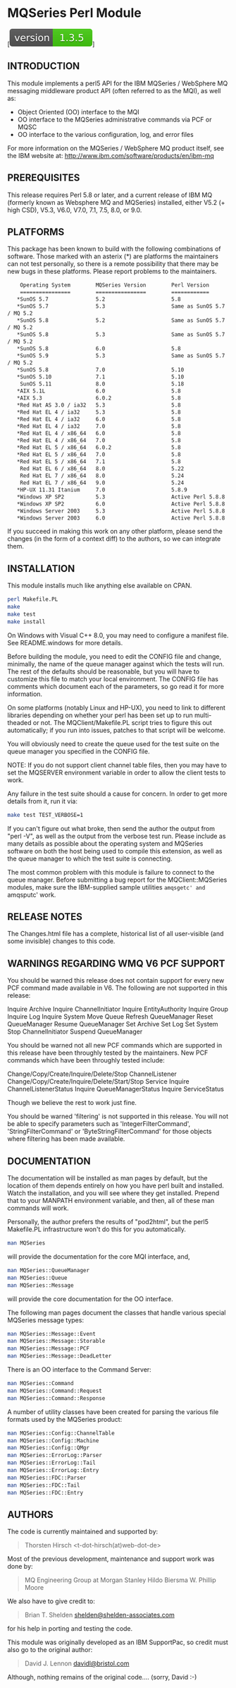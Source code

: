 # MQSeries Perl Module
[![GitHub version](https://github.com/thorstenhirsch/MQSeries/blob/master/version.svg)]

## INTRODUCTION
This module implements a perl5 API for the IBM MQSeries / WebSphere MQ
messaging middleware product API (often referred to as the MQI), as well
as:

* Object Oriented (OO) interface to the MQI
* OO interface to the MQSeries administrative commands via PCF or MQSC
* OO interface to the various configuration, log, and error files

For more information on the MQSeries / WebSphere MQ product itself, see
the IBM website at: http://www.ibm.com/software/products/en/ibm-mq

## PREREQUISITES
This release requires Perl 5.8 or later, and a current release of IBM MQ
(formerly known as Websphere MQ and MQSeries) installed, either V5.2
(+ high CSD), V5.3, V6.0, V7.0, 7.1, 7.5, 8.0, or 9.0.

## PLATFORMS
This package has been known to build with the following combinations of
software. Those marked with an asterix (\*) are platforms the maintainers
can not test personally, so there is a remote possibility that there may
be new bugs in these platforms. Please report problems to the
maintainers.

```
    Operating System        MQSeries Version        Perl Version
    ================        ================        ============
   *SunOS 5.7               5.2                     5.8
   *SunOS 5.7               5.3                     Same as SunOS 5.7 / MQ 5.2
   *SunOS 5.8               5.2                     Same as SunOS 5.7 / MQ 5.2
   *SunOS 5.8               5.3                     Same as SunOS 5.7 / MQ 5.2
   *SunOS 5.8               6.0                     5.8
   *SunOS 5.9               5.3                     Same as SunOS 5.7 / MQ 5.2
   *SunOS 5.8               7.0                     5.10
   *SunOS 5.10              7.1                     5.10
    SunOS 5.11              8.0                     5.18
   *AIX 5.1L                6.0                     5.8
   *AIX 5.3                 6.0.2                   5.8
   *Red Hat AS 3.0 / ia32   5.3                     5.8
   *Red Hat EL 4 / ia32     5.3                     5.8
   *Red Hat EL 4 / ia32     6.0                     5.8
   *Red Hat EL 4 / ia32     7.0                     5.8
   *Red Hat EL 4 / x86_64   6.0                     5.8
   *Red Hat EL 4 / x86_64   7.0                     5.8
   *Red Hat EL 5 / x86_64   6.0.2                   5.8
   *Red Hat EL 5 / x86_64   7.0                     5.8
   *Red Hat EL 5 / x86_64   7.1                     5.8
    Red Hat EL 6 / x86_64   8.0                     5.22
    Red Hat EL 7 / x86_64   8.0                     5.24
    Red Hat EL 7 / x86_64   9.0                     5.24
   *HP-UX 11.31 Itanium     7.0                     5.8.9
   *Windows XP SP2          5.3                     Active Perl 5.8.8
   *Windows XP SP2          6.0                     Active Perl 5.8.8
   *Windows Server 2003     5.3                     Active Perl 5.8.8
   *Windows Server 2003     6.0                     Active Perl 5.8.8
```

If you succeed in making this work on any other platform, please send
the changes (in the form of a context diff) to the authors, so we can
integrate them.

## INSTALLATION
This module installs much like anything else available on CPAN.

```bash
perl Makefile.PL
make
make test
make install
```

On Windows with Visual C++ 8.0, you may need to configure a manifest
file. See README.windows for more details.

Before building the module, you need to edit the CONFIG file and change,
minimally, the name of the queue manager against which the tests will
run. The rest of the defaults should be reasonable, but you will have to
customize this file to match your local environment. The CONFIG file has
comments which document each of the parameters, so go read it for more
information.

On some platforms (notably Linux and HP-UX), you need to link to
different libraries depending on whether your perl has been set up to
run multi-theaded or not. The MQClient/Makefile.PL script tries to
figure this out automatically; if you run into issues, patches to that
script will be welcome.

You will obviously need to create the queue used for the test suite on
the queue manager you specified in the CONFIG file.

NOTE: If you do not support client channel table files, then you may
have to set the MQSERVER environment variable in order to allow the
client tests to work.

Any failure in the test suite should a cause for concern. In order to
get more details from it, run it via:

```bash
make test TEST_VERBOSE=1
```

If you can't figure out what broke, then send the author the output from
"perl -V", as well as the output from the verbose test run. Please
include as many details as possible about the operating system and
MQSeries software on both the host being used to compile this extension,
as well as the queue manager to which the test suite is connecting.

The most common problem with this module is failure to connect to the
queue manager. Before submitting a bug report for the MQClient::MQSeries
modules, make sure the IBM-supplied sample utilities `amqsgetc' and
`amqsputc' work.

## RELEASE NOTES
The Changes.html file has a complete, historical list of all
user-visible (and some invisible) changes to this code.

## WARNINGS REGARDING WMQ V6 PCF SUPPORT
You should be warned this release does not contain support for every new
PCF command made available in V6. The following are not supported in
this release:

Inquire Archive Inquire ChannelInitiator Inquire EntityAuthority Inquire
Group Inquire Log Inquire System Move Queue Refresh QueueManager Reset
QueueManager Resume QueueManager Set Archive Set Log Set System Stop
ChannelInitiator Suspend QueueManager

You should be warned not all new PCF commands which are supported in
this release have been throughly tested by the maintainers. New PCF
commands which have been throughly tested include:

Change/Copy/Create/Inquire/Delete/Stop ChannelListener
Change/Copy/Create/Inquire/Delete/Start/Stop Service Inquire
ChannelListenerStatus Inquire QueueManagerStatus Inquire ServiceStatus

Though we believe the rest to work just fine.

You should be warned 'filtering' is not supported in this release. You
will not be able to specify parameters such as 'IntegerFilterCommand',
'StringFilterCommand' or 'ByteStringFilterCommand' for those objects
where filtering has been made available.

## DOCUMENTATION
The documentation will be installed as man pages by default, but the
location of them depends entirely on how you have perl built and
installed. Watch the installation, and you will see where they get
installed. Prepend that to your MANPATH environment variable, and then,
all of these man commands will work.

Personally, the author prefers the results of "pod2html", but the perl5
Makefile.PL infrastructure won't do this for you automatically.

```bash
man MQSeries
```

will provide the documentation for the core MQI interface, and,

```bash
man MQSeries::QueueManager
man MQSeries::Queue
man MQSeries::Message
```

will provide the core documentation for the OO interface.

The following man pages document the classes that handle various special
MQSeries message types:

```bash
man MQSeries::Message::Event
man MQSeries::Message::Storable
man MQSeries::Message::PCF
man MQSeries::Message::DeadLetter
```

There is an OO interface to the Command Server:

```bash
man MQSeries::Command
man MQSeries::Command::Request
man MQSeries::Command::Response
```

A number of utility classes have been created for parsing the various
file formats used by the MQSeries product:

```bash
man MQSeries::Config::ChannelTable
man MQSeries::Config::Machine
man MQSeries::Config::QMgr
man MQSeries::ErrorLog::Parser
man MQSeries::ErrorLog::Tail
man MQSeries::ErrorLog::Entry
man MQSeries::FDC::Parser
man MQSeries::FDC::Tail
man MQSeries::FDC::Entry
```

## AUTHORS
The code is currently maintained and supported by:

> Thorsten Hirsch <t-dot-hirsch(at)web-dot-de>

Most of the previous development, maintenance and support work was done by:

> MQ Engineering Group at Morgan Stanley
> Hildo Biersma
> W. Phillip Moore

We also have to give credit to:

> Brian T. Shelden <shelden@shelden-associates.com>

for his help in porting and testing the code.

This module was originally developed as an IBM SupportPac, so credit
must also go to the original author:

> David J. Lennon <davidl@bristol.com>

Although, nothing remains of the original code.... (sorry, David :-)
